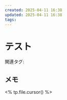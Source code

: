 ```yaml
---
created: 2025-04-11 16:38
updated: 2025-04-11 16:38
tags: 
---
```


# テスト

関連タグ: 

## メモ

<% tp.file.cursor() %>